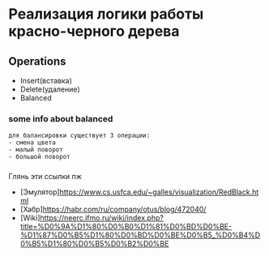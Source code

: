 # Реализация логики работы красно-черного дерева

## Operations
- Insert(вставка)
- Delete(удаление)
- Balanced

### some info about balanced
    для балансировки существует 3 операции:
    - смена цвета
    - малый поворот
    - большой поворот

### 
Глянь эти ссылки пж
- [Эмулятор]https://www.cs.usfca.edu/~galles/visualization/RedBlack.html
- [Хабр]https://habr.com/ru/company/otus/blog/472040/
- [Wiki]https://neerc.ifmo.ru/wiki/index.php?title=%D0%9A%D1%80%D0%B0%D1%81%D0%BD%D0%BE-%D1%87%D0%B5%D1%80%D0%BD%D0%BE%D0%B5_%D0%B4%D0%B5%D1%80%D0%B5%D0%B2%D0%BE
